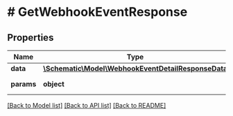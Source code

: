 # # GetWebhookEventResponse

## Properties

Name | Type | Description | Notes
------------ | ------------- | ------------- | -------------
**data** | [**\Schematic\Model\WebhookEventDetailResponseData**](WebhookEventDetailResponseData.md) |  |
**params** | **object** | Input parameters |

[[Back to Model list]](../../README.md#models) [[Back to API list]](../../README.md#endpoints) [[Back to README]](../../README.md)
